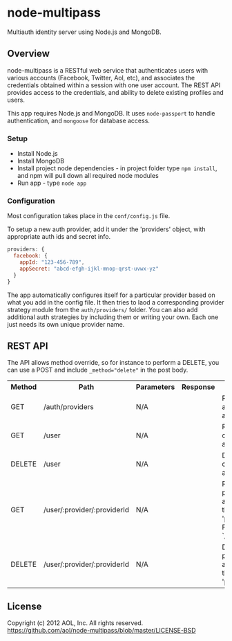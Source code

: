 node-multipass
==============

Multiauth identity server using Node.js and MongoDB.

## Overview
node-multipass is a RESTful web service that authenticates users with various accounts (Facebook, Twitter, Aol, etc), and associates the credentials obtained within a session with one user account.
The REST API provides access to the credentials, and ability to delete existing profiles and users.

This app requires Node.js and MongoDB. It uses `node-passport` to handle authentication, and `mongoose` for database access.

### Setup
* Install Node.js
* Install MongoDB
* Install project node dependencies - in project folder type `npm install`, and npm will pull down all required node modules
* Run app - type `node app`

### Configuration
Most configuration takes place in the `conf/config.js` file. 

To setup a new auth provider, add it under the 'providers' object, with appropriate auth ids and secret info. 
```javascript
providers: {
  facebook: {
    appId: "123-456-789",
    appSecret: "abcd-efgh-ijkl-mnop-qrst-uvwx-yz"
  }
}
```
The app automatically configures itself for a particular provider based on what you add in the config file. It then tries to laod a corresponding provider strategy module from the `auth/providers/` folder. You can also add additional auth strategies by including them or writing your own. Each one just needs its own unique provider name.

## REST API
The API allows method override, so for instance to perform a DELETE, you can use a POST and include `_method="delete"` in the post body.

<table>
  <tr>
    <th>Method</th>
    <th>Path</th>
    <th>Parameters</th>
    <th>Response</th>
    <th>Description</th>
  </tr>
  <tr>
    <td>GET</td>
    <td>/auth/providers</td>
    <td>N/A</td>
    <td></td>
    <td>Returns a list of all available auth providers and their login URLs.</td>
  </tr>
  <tr>
    <td>GET</td>
    <td>/user</td>
    <td>N/A</td>
    <td></td>
    <td>Returns complete user object for the currently-authenticated user.</td>
  </tr>
  <tr>
    <td>DELETE</td>
    <td>/user</td>
    <td>N/A</td>
    <td></td>
    <td>Deletes the entire user object for the currently-authenticated user.</td>
  </tr>
  <tr>
    <td>GET</td>
    <td>/user/:provider/:providerId</td>
    <td>N/A</td>
    <td></td>
    <td>Returns a particular auth profile for the currently-authenticated user, based the given 'provider' and 'providerId' values.
    <br>For example, `/user/twitter/987654321`</td>
  </tr>
  <tr>
    <td>DELETE</td>
    <td>/user/:provider/:providerId</td>
    <td>N/A</td>
    <td></td>
    <td>Deletes a particular auth profile for the currently-authenticated user, based the given 'provider' and 'providerId' values.</td>
  </tr>
</table>

## License
Copyright (c) 2012 AOL, Inc.
All rights reserved.
https://github.com/aol/node-multipass/blob/master/LICENSE-BSD